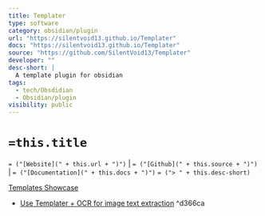 ```yaml
---
title: Templater
type: software
category: obsidian/plugin
url: "https://silentvoid13.github.io/Templater"
docs: "https://silentvoid13.github.io/Templater"
source: "https://github.com/SilentVoid13/Templater"
developer: ""
desc-short: |
  A template plugin for obsidian
tags:
  - tech/Obsdidian
  - Obsidian/plugin
visibility: public
---
```

# `=this.title`

`= ("[Website](" + this.url + ")")` |  `= ("[Github](" + this.source + ")")` | `= ("[Documentation](" + this.docs + ")")`
`= ("> " + this.desc-short)`

[Templates Showcase](https://github.com/SilentVoid13/Templater/discussions/categories/templates-showcase)

- [Use Templater + OCR for image text extraction](https://forum.obsidian.md/t/basic-ocr-in-obsidian/18087/30) ^d366ca
